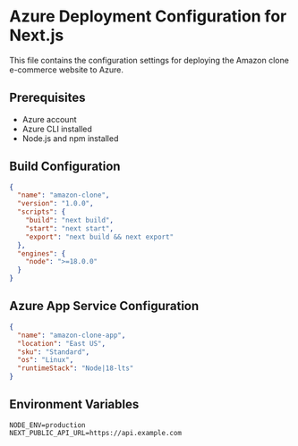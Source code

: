 # Azure Deployment Configuration for Next.js

This file contains the configuration settings for deploying the Amazon clone e-commerce website to Azure.

## Prerequisites
- Azure account
- Azure CLI installed
- Node.js and npm installed

## Build Configuration
```json
{
  "name": "amazon-clone",
  "version": "1.0.0",
  "scripts": {
    "build": "next build",
    "start": "next start",
    "export": "next build && next export"
  },
  "engines": {
    "node": ">=18.0.0"
  }
}
```

## Azure App Service Configuration
```json
{
  "name": "amazon-clone-app",
  "location": "East US",
  "sku": "Standard",
  "os": "Linux",
  "runtimeStack": "Node|18-lts"
}
```

## Environment Variables
```
NODE_ENV=production
NEXT_PUBLIC_API_URL=https://api.example.com
```
